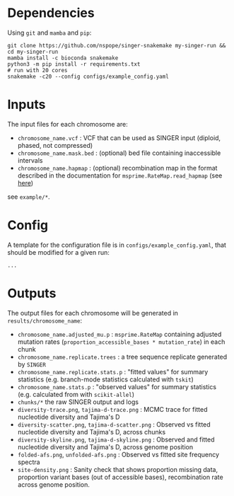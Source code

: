 # Dependencies

Using `git` and `mamba` and `pip`:

```
git clone https://github.com/nspope/singer-snakemake my-singer-run && cd my-singer-run
mamba install -c bioconda snakemake
python3 -m pip install -r requirements.txt
# run with 20 cores
snakemake -c20 --config configs/example_config.yaml
```

# Inputs

The input files for each chromosome are:

  - `chromosome_name.vcf` : VCF that can be used as SINGER input (diploid, phased, not compressed)
  - `chromosome_name.mask.bed` : (optional) bed file containing inaccessible intervals
  - `chromosome_name.hapmap` : (optional) recombination map in the format described in the documentation for `msprime.RateMap.read_hapmap` (see [here](https://tskit.dev/msprime/docs/stable/api.html#msprime.RateMap.read_hapmap))

see `example/*`.

# Config

A template for the configuration file is in `configs/example_config.yaml`, that should be modified for a given run:

```
...
```

# Outputs

The output files for each chromosome will be generated in `results/chromosome_name`:

  - `chromosome_name.adjusted_mu.p` : `msprime.RateMap` containing adjusted mutation rates (`proportion_accessible_bases * mutation_rate`) in each chunk
  - `chromosome_name.replicate.trees` : a tree sequence replicate generated by `SINGER`
  - `chromosome_name.replicate.stats.p` : "fitted values" for summary statistics (e.g. branch-mode statistics calculated with `tskit`)
  - `chromosome_name.stats.p` : "observed values" for summary statistics (e.g. calculated from with `scikit-allel`)
  - `chunks/*` the raw SINGER output and logs
  - `diversity-trace.png`, `tajima-d-trace.png` : MCMC trace for fitted nucleotide diversity and Tajima's D
  - `diversity-scatter.png`, `tajima-d-scatter.png` : Observed vs fitted nucleotide diversity and Tajima's D, across chunks
  - `diversity-skyline.png`, `tajima-d-skyline.png` : Observed and fitted nucleotide diversity and Tajima's D, across genome position
  - `folded-afs.png`, `unfolded-afs.png` : Observed vs fitted site frequency spectra
  - `site-density.png` : Sanity check that shows proportion missing data, proportion variant bases (out of accessible bases), recombination rate across genome position.
